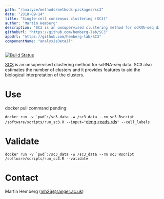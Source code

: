 ```yaml
---
path: "/analyze/methods/methods-packages/sc3"
date: "2018-09-14"
title: "Single-cell consensus clustering (SC3)"
author: "Martin Hemberg"
description: "SC3 is an unsupervised clustering method for scRNA-seq data."
githubUrl: "https://github.com/hemberg-lab/SC3"
appUrl: "https://github.com/hemberg-lab/SC3"
componentName: "analysisDetail"
---
```


[![Build Status](http://www.bioconductor.org/shields/build/release/bioc/SC3.svg)](https://git.bioconductor.org/packages/SC3)

[SC3](http://bioconductor.org/packages/SC3) is an unsupervised clustering method for scRNA-seq data. SC3 also estimates the number of clusters and it provides features to aid the biological interpretation of the clusters.

# Use

docker pull command pending

``docker run -v `pwd`:/sc3_data -w /sc3_data --rm sc3 Rscript /software/scripts/run_sc3.R --input="``[deng-reads.rds](https://github.com/hemberg-lab/scRNA.seq.course/raw/master/deng/deng-reads.rds)``" --cell_labels ``


# Validate 
``docker run -v `pwd`:/sc3_data -w /sc3_data --rm sc3 Rscript /software/scripts/run_sc3.R --validate``

# Contact
Martin Hemberg (<a href="mailto://mh26@sanger.ac.uk">mh26@sanger.ac.uk</a>)
